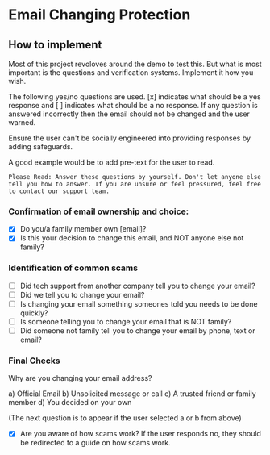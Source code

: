 # Email Changing Protection

## How to implement

Most of this project revoloves around the demo to test this. But what is most important is the questions and verification systems. Implement it how you wish.

The following yes/no questions are used. [x] indicates what should be a yes response and [ ] indicates what should be a no response. If any question is answered incorrectly then the email should not be changed and the user warned.

Ensure the user can't be socially engineered into providing responses by adding safeguards.

A good example would be to add pre-text for the user to read.
```
Please Read: Answer these questions by yourself. Don't let anyone else tell you how to answer. If you are unsure or feel pressured, feel free to contact our support team.
```

### Confirmation of email ownership and choice:
- [x] Do you/a family member own [email]?
- [x] Is this your decision to change this email, and NOT anyone else not family?

### Identification of common scams
- [ ] Did tech support from another company tell you to change your email?
- [ ] Did we tell you to change your email?
- [ ] Is changing your email something someones told you needs to be done quickly?
- [ ] Is someone telling you to change your email that is NOT family?
- [ ] Did someone not family tell you to change your email by phone, text or email?

### Final Checks
Why are you changing your email address?

a) Official Email
b) Unsolicited message or call
c) A trusted friend or family member
d) You decided on your own


(The next question is to appear if the user selected a or b from above)

- [x] Are you aware of how scams work?
If the user responds no, they should be redirected to a guide on how scams work.